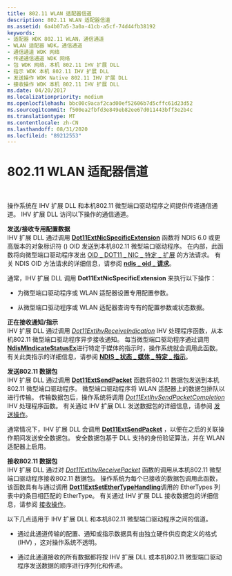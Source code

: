 ```yaml
---
title: 802.11 WLAN 适配器信道
description: 802.11 WLAN 适配器信道
ms.assetid: 6a4b07a5-3a0a-41cb-a5cf-74d44fb38192
keywords:
- 适配器 WDK 802.11 WLAN，通信通道
- WLAN 适配器 WDK，通信通道
- 通信通道 WDK 网络
- 传递通信通道 WDK 网络
- 包 WDK 网络，本机 802.11 IHV 扩展 DLL
- 指示 WDK 本机 802.11 IHV 扩展 DLL
- 发送操作 WDK Native 802.11 IHV 扩展 DLL
- 接收操作 WDK 本机 802.11 IHV 扩展 DLL
ms.date: 04/20/2017
ms.localizationpriority: medium
ms.openlocfilehash: bbc00c9acaf2cad00ef52606b7d5cffc61d23d52
ms.sourcegitcommit: f500ea2fbfd3e849eb82ee67d011443bff3e2b4c
ms.translationtype: MT
ms.contentlocale: zh-CN
ms.lasthandoff: 08/31/2020
ms.locfileid: "89212553"
---
```

# <a name="80211-wlan-adapter-communication-channel"></a>802.11 WLAN 适配器信道




 

操作系统在 IHV 扩展 DLL 和本机802.11 微型端口驱动程序之间提供传递通信通道。 IHV 扩展 DLL 访问以下操作的通信通道。

<a href="" id="--------sending-receiving-proprietary-configuration-data"></a>**发送/接收专用配置数据**  
IHV 扩展 DLL 通过调用 [**Dot11ExtNicSpecificExtension**](/windows-hardware/drivers/ddi/wlanihv/nc-wlanihv-dot11ext_nic_specific_extension) 函数将 NDIS 6.0 或更高版本的对象标识符 () OID 发送到本机802.11 微型端口驱动程序。 在内部，此函数将向微型端口驱动程序发出 [OID \_ DOT11 \_ NIC \_ 特定 \_ 扩展](/previous-versions/windows/hardware/wireless/oid-dot11-nic-specific-extension) 的方法请求。 有关 NDIS OID 方法请求的详细信息，请参阅 [**ndis \_ oid \_ 请求**](/windows-hardware/drivers/ddi/ndis/ns-ndis-_ndis_oid_request)。

通常，IHV 扩展 DLL 调用 **Dot11ExtNicSpecificExtension** 来执行以下操作：

-   为微型端口驱动程序或 WLAN 适配器设置专用配置参数。

-   从微型端口驱动程序或 WLAN 适配器查询专有的配置参数或状态数据。

<a href="" id="receiving-notifications-indications"></a>**正在接收通知/指示**  
IHV 扩展 DLL 通过调用 [*Dot11ExtIhvReceiveIndication*](/windows-hardware/drivers/ddi/wlanihv/nc-wlanihv-dot11extihv_receive_indication) IHV 处理程序函数，从本机802.11 微型端口驱动程序异步接收通知。 每当微型端口驱动程序通过调用 [**NdisMIndicateStatusEx**](/windows-hardware/drivers/ddi/ndis/nf-ndis-ndismindicatestatusex)进行特定于媒体的指示时，操作系统就会调用此函数。 有关此类指示的详细信息，请参阅 [**NDIS \_ 状态 \_ 媒体 \_ 特定 \_ 指示**](./ndis-status-media-specific-indication.md)。

<a href="" id="sending-802-11-packets"></a>**发送802.11 数据包**  
IHV 扩展 DLL 通过调用 [**Dot11ExtSendPacket**](/windows-hardware/drivers/ddi/wlanihv/nc-wlanihv-dot11ext_send_packet) 函数将802.11 数据包发送到本机802.11 微型端口驱动程序。 微型端口驱动程序将 WLAN 适配器上的数据包排队以进行传输。 传输数据包后，操作系统将调用 [*Dot11ExtIhvSendPacketCompletion*](/windows-hardware/drivers/ddi/wlanihv/nc-wlanihv-dot11extihv_send_packet_completion) IHV 处理程序函数。 有关通过 IHV 扩展 DLL 发送数据包的详细信息，请参阅 [发送操作](send-operations.md)。

通常情况下，IHV 扩展 DLL 会调用 [**Dot11ExtSendPacket**](/windows-hardware/drivers/ddi/wlanihv/nc-wlanihv-dot11ext_send_packet) ，以便在之后的关联操作期间发送安全数据包。 安全数据包基于 DLL 支持的身份验证算法，并在 WLAN 适配器上启用。

<a href="" id="receiving-802-11-packets"></a>**接收802.11 数据包**  
IHV 扩展 DLL 通过对 [*Dot11ExtIhvReceivePacket*](/windows-hardware/drivers/ddi/wlanihv/nc-wlanihv-dot11extihv_receive_packet) 函数的调用从本机802.11 微型端口驱动程序接收802.11 数据包。 操作系统为每个已接收的数据包调用此函数，该函数具有与通过调用 [**Dot11ExtSetEtherTypeHandling**](/windows-hardware/drivers/ddi/wlanihv/nc-wlanihv-dot11ext_set_ethertype_handling)调用的 EtherTypes 列表中的条目相匹配的 EtherType。 有关通过 IHV 扩展 DLL 接收数据包的详细信息，请参阅 [接收操作](receive-operations.md)。

以下几点适用于 IHV 扩展 DLL 和本机802.11 微型端口驱动程序之间的信道。

-   通过此通道传输的配置、通知或指示数据具有由独立硬件供应商定义的格式 (IHV) ，这对操作系统不透明。

-   通过此通道接收的所有数据都将按 IHV 扩展 DLL 或本机802.11 微型端口驱动程序发送数据的顺序进行序列化和传递。

 

 